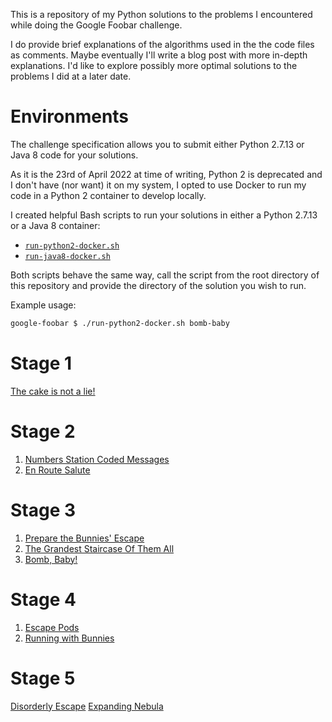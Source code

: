 This is a repository of my Python solutions to the problems I encountered while doing the Google Foobar challenge.

I do provide brief explanations of the algorithms used in the the code files as comments. Maybe eventually I'll write a blog post with more in-depth explanations. I'd like to explore possibly more optimal solutions to the problems I did at a later date.

Environments
============

The challenge specification allows you to submit either Python 2.7.13 or Java 8 code for your solutions.

As it is the 23rd of April 2022 at time of writing, Python 2 is deprecated and I don't have (nor want) it on my system, I opted to use Docker to run my code in a Python 2 container to develop locally.

I created helpful Bash scripts to run your solutions in either a Python 2.7.13 or a Java 8 container:
- [`run-python2-docker.sh`](run-python2-docker.sh)
- [`run-java8-docker.sh`](run-java8-docker.sh)

Both scripts behave the same way, call the script from the root directory of this repository and provide the directory of the solution you wish to run.

Example usage:
```bash
google-foobar $ ./run-python2-docker.sh bomb-baby
```

Stage 1
=======
[The cake is not a lie!](the-cake-is-not-a-lie)

Stage 2
=======
1. [Numbers Station Coded Messages](numbers-station-coded-messages)
2. [En Route Salute](en-route-salute)

Stage 3
=======
1. [Prepare the Bunnies' Escape](prepare-the-bunnies-escape)
2. [The Grandest Staircase Of Them All](the-grandest-staircase-of-them-all)
3. [Bomb, Baby!](bomb-baby)

Stage 4
=======
1. [Escape Pods](escape-pods)
2. [Running with Bunnies](running-with-bunnies)

Stage 5
=======
[Disorderly Escape](disorderly-escape)
[Expanding Nebula](expanding-nebula)
